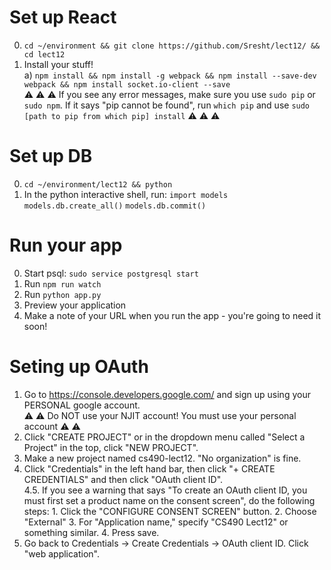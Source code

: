 # Set up React  
0. `cd ~/environment && git clone https://github.com/Sresht/lect12/ && cd lect12`    
1. Install your stuff!    
  a) `npm install && npm install -g webpack && npm install --save-dev webpack && npm install socket.io-client --save`    
:warning: :warning: :warning: If you see any error messages, make sure you use `sudo pip` or `sudo npm`. If it says "pip cannot be found", run `which pip` and use `sudo [path to pip from which pip] install` :warning: :warning: :warning:    

# Set up DB
0. `cd ~/environment/lect12 && python`
1. In the python interactive shell, run: 
	`import models`
	`models.db.create_all()`
	`models.db.commit()`

# Run your app
0. Start psql: `sudo service postgresql start`
1. Run `npm run watch`
2. Run `python app.py`
3. Preview your application
4. Make a note of your URL when you run the app - you're going to need it soon!

# Seting up OAuth

1. Go to https://console.developers.google.com/ and sign up using your PERSONAL google account.   
:warning: :warning: Do NOT use your NJIT account! You must use your personal account :warning: :warning:  
2. Click "CREATE PROJECT" or in the dropdown menu called "Select a Project" in the top, click "NEW PROJECT".   
3. Make a new project named cs490-lect12. "No organization" is fine.  
4. Click "Credentials" in the left hand bar, then click "+ CREATE CREDENTIALS" and then click "OAuth client ID".  
4.5. If you see a warning that says "To create an OAuth client ID, you must first set a 
    product name on the consent screen", do the following steps:
			1. Click the "CONFIGURE CONSENT SCREEN" button.
			2. Choose "External"
			3. For "Application name," specify "CS490 Lect12" or something similar.
			4. Press save.
5. Go back to Credentials -> Create Credentials -> OAuth client ID. Click "web application".

			
